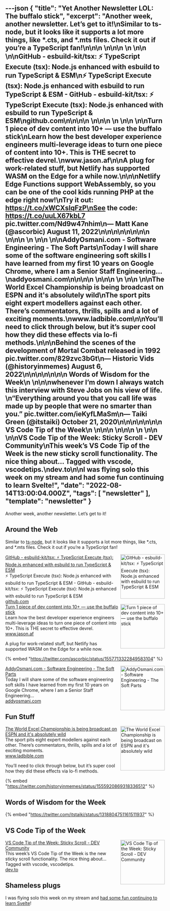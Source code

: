 ---json
{
  "title": "Yet Another Newsletter LOL: The buffalo stick",
  "excerpt": "Another week, another newsletter. Let’s get to it!\nSimilar to ts-node, but it looks like it supports a lot more things, like *.cts, and *.mts files. Check it out if you’re a TypeScript fan!\n\n\n          \n\n\n \n          \n\n          \n\nGitHub - esbuild-kit/tsx: ⚡️ TypeScript Execute (tsx): Node.js enhanced with esbuild to run TypeScript & ESM\n⚡️ TypeScript Execute (tsx): Node.js enhanced with esbuild to run TypeScript & ESM - GitHub - esbuild-kit/tsx: ⚡️ TypeScript Execute (tsx): Node.js enhanced with esbuild to run TypeScript & ESM\ngithub.com\n\n\n\n          \n\n\n \n          \n\n          \n\nTurn 1 piece of dev content into 10+ — use the buffalo stick\nLearn how the best developer experience engineers multi-leverage ideas to turn one piece of content into 10+. This is THE secret to effective devrel.\nwww.jason.af\n\nA plug for work-related stuff, but Netlify has supported WASM on the Edge for a while now.\n\n\nNetlify Edge Functions support WebAssembly, so you can be one of the cool kids running PHP at the edge right now!\nTry it out: https://t.co/xWCXslqFzP\nSee the code: https://t.co/uuLX67kbL7 pic.twitter.com/Nd9w47nhim\n— Matt Kane (@ascorbic) August 11, 2022\n\n\n\n\n\n\n\n          \n\n\n \n          \n\n          \n\nAddyOsmani.com - Software Engineering - The Soft Parts\nToday I will share some of the software engineering soft skills I have learned from my first 10 years on Google Chrome, where I am a Senior Staff Engineering…\naddyosmani.com\n\n\n\n          \n\n\n \n          \n\n          \n\nThe World Excel Championship is being broadcast on ESPN and it's absolutely wild\nThe sport pits eight expert modellers against each other. There’s commentators, thrills, spills and a lot of exciting moments.\nwww.ladbible.com\n\nYou’ll need to click through below, but it’s super cool how they did these effects via lo-fi methods.\n\n\nBehind the scenes of the development of Mortal Combat released in 1992 pic.twitter.com/829zvc3bGt\n— Historic Vids (@historyinmemes) August 6, 2022\n\n\n\n\n\n\n      Words of Wisdom for the Week\n    \n\n\nwhenever I’m down I always watch this interview with Steve Jobs on his view of life. \n“Everything around you that you call life was made up by people that were no smarter than you.” pic.twitter.com/ieKyfLMaSm\n— Taiki Green (@itstaiki) October 21, 2020\n\n\n\n\n\n\n      VS Code Tip of the Week\n    \n\n\n          \n\n\n \n          \n\n          \n\nVS Code Tip of the Week: Sticky Scroll - DEV Community\nThis week’s VS Code Tip of the Week is the new sticky scroll functionality.  The nice thing about… Tagged with vscode, vscodetips.\ndev.to\n\nI was flying solo this week on my stream and had some fun continuing to learn Svelte!",
  "date": "2022-08-14T13:00:04.000Z",
  "tags": [
    "newsletter"
  ],
  "template": "newsletter"
}
---

<p>Another week, another newsletter. Let’s get to it!</p>

<h2>
      Around the Web
    </h2>

<p>Similar to <a href="https://typestrong.org/ts-node/"  target="_blank">ts-node</a>, but it looks like it supports a lot more things, like *.cts, and *.mts files. Check it out if you’re a TypeScript fan!</p>

<tr><td align="left" ><div >

<a href="https://github.com/esbuild-kit/tsx"  target="_blank">
<img align="right" alt="GitHub - esbuild-kit/tsx: ⚡️ TypeScript Execute (tsx): Node.js enhanced with esbuild to run TypeScript &amp; ESM"  height="140" src="https://s3.amazonaws.com/revue/items/images/017/432/229/thumb/tsx?1660419405"  width="140"/>
</a> 
<div>
<div  ><a href="https://github.com/esbuild-kit/tsx"  target="_blank">GitHub - esbuild-kit/tsx: ⚡️ TypeScript Execute (tsx): Node.js enhanced with esbuild to run TypeScript &amp; ESM</a></div>
<div  ><div  >⚡️ TypeScript Execute (tsx): Node.js enhanced with esbuild to run TypeScript &amp; ESM - GitHub - esbuild-kit/tsx: ⚡️ TypeScript Execute (tsx): Node.js enhanced with esbuild to run TypeScript &amp; ESM</div>
</div>
<div  ><a href="https://github.com/esbuild-kit/tsx"  target="_blank">github.com</a></div>
</div>
</div></td></tr>

<tr><td align="left" ><div >

<a href="https://www.jason.af/effective-devrel-buffalo-stick/"  target="_blank">
<img align="right" alt="Turn 1 piece of dev content into 10+ — use the buffalo stick"  height="140" src="https://s3.amazonaws.com/revue/items/images/017/340/906/thumb/buffalo-stick.jpg?1659955432"  width="140"/>
</a> 
<div>
<div  ><a href="https://www.jason.af/effective-devrel-buffalo-stick/"  target="_blank">Turn 1 piece of dev content into 10+ — use the buffalo stick</a></div>
<div  ><div  >Learn how the best developer experience engineers multi-leverage ideas to turn one piece of content into 10+. This is THE secret to effective devrel.</div>
</div>
<div  ><a href="https://www.jason.af/effective-devrel-buffalo-stick/"  target="_blank">www.jason.af</a></div>
</div>
</div></td></tr>

<p>A plug for work-related stuff, but Netlify has supported WASM on the Edge for a while now.</p>

{% embed "https://twitter.com/ascorbic/status/1557713322849583104" %}

<tr><td align="left" ><div >

<a href="https://addyosmani.com/blog/software-engineering-soft-parts/"  target="_blank">
<img align="right" alt="AddyOsmani.com - Software Engineering - The Soft Parts"  height="140" src="https://s3.amazonaws.com/revue/items/images/017/401/431/thumb/softwareeng.jpg?1660269144"  width="140"/>
</a> 
<div>
<div  ><a href="https://addyosmani.com/blog/software-engineering-soft-parts/"  target="_blank">AddyOsmani.com - Software Engineering - The Soft Parts</a></div>
<div  ><div  >Today I will share some of the software engineering soft skills I have learned from my first 10 years on Google Chrome, where I am a Senior Staff Engineering…</div>
</div>
<div  ><a href="https://addyosmani.com/blog/software-engineering-soft-parts/"  target="_blank">addyosmani.com</a></div>
</div>
</div></td></tr>

<h2>
      Fun Stuff
    </h2>

<tr><td align="left" ><div >

<a href="https://www.ladbible.com/sport/world-excel-championship-that-is-getting-national-tv-coverage-20220809"  target="_blank">
<img align="right" alt="The World Excel Championship is being broadcast on ESPN and it's absolutely wild"  height="140" src="https://s3.amazonaws.com/revue/items/images/017/393/627/thumb/resize?1660226865"  width="140"/>
</a> 
<div>
<div  ><a href="https://www.ladbible.com/sport/world-excel-championship-that-is-getting-national-tv-coverage-20220809"  target="_blank">The World Excel Championship is being broadcast on ESPN and it's absolutely wild</a></div>
<div  ><div  >The sport pits eight expert modellers against each other. There’s commentators, thrills, spills and a lot of exciting moments.</div>
</div>
<div  ><a href="https://www.ladbible.com/sport/world-excel-championship-that-is-getting-national-tv-coverage-20220809"  target="_blank">www.ladbible.com</a></div>
</div>
</div></td></tr>

<p>You’ll need to click through below, but it’s super cool how they did these effects via lo-fi methods.</p>

{% embed "https://twitter.com/historyinmemes/status/1555920869318336512" %}

<h2>
      Words of Wisdom for the Week
    </h2>

{% embed "https://twitter.com/itstaiki/status/1318804751161511937" %}

<h2>
      VS Code Tip of the Week
    </h2>

<tr><td align="left" ><div >

<a href="https://dev.to/vscodetips/vs-code-tip-of-the-week-sticky-scroll-5f0o"  target="_blank">
<img align="right" alt="VS Code Tip of the Week: Sticky Scroll - DEV Community"  height="140" src="https://s3.amazonaws.com/revue/items/images/017/418/837/thumb/5hqinn8cyqf2eqkgir5v.png?1660363740"  width="140"/>
</a> 
<div>
<div  ><a href="https://dev.to/vscodetips/vs-code-tip-of-the-week-sticky-scroll-5f0o"  target="_blank">VS Code Tip of the Week: Sticky Scroll - DEV Community</a></div>
<div  ><div  >This week’s VS Code Tip of the Week is the new sticky scroll functionality.  The nice thing about… Tagged with vscode, vscodetips.</div>
</div>
<div  ><a href="https://dev.to/vscodetips/vs-code-tip-of-the-week-sticky-scroll-5f0o"  target="_blank">dev.to</a></div>
</div>
</div></td></tr>

<h2>
      Shameless plugs
    </h2>

<p>I was flying solo this week on my stream and <a href="https://www.twitch.tv/videos/1558546046"  target="_blank">had some fun continuing to learn Svelte</a>!</p>
